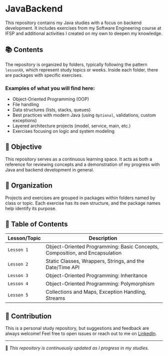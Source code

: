 # JavaBackend

This repository contains my Java studies with a focus on backend development. It includes exercises from my Software Engineering course at IFSP and additional activities I created on my own to deepen my knowledge.

## 📚 Contents

The repository is organized by folders, typically following the pattern `lessonXX`, which represent study topics or weeks. Inside each folder, there are packages with specific exercises.

### Examples of what you will find here:

- Object-Oriented Programming (OOP)
- File handling
- Data structures (lists, stacks, queues)
- Best practices with modern Java (using `Optional`, validations, custom exceptions)
- Layered architecture projects (model, service, main, etc.)
- Exercises focusing on logic and system modeling

## 🚀 Objective

This repository serves as a continuous learning space. It acts as both a reference for reviewing concepts and a demonstration of my progress with Java and backend development in general.

## 📁 Organization

Projects and exercises are grouped in packages within folders named by class or topic. Each exercise has its own structure, and the package names help identify its purpose.

## 📝 Table of Contents

| Lesson/Topic                                      | Description                                     |
|---------------------------------------------------|-------------------------------------------------|
| `Lesson 1`                                        | Object-Oriented Programming: Basic Concepts, Composition, and Encapsulation |
| `Lesson 2`                                        | Static Classes, Wrappers, Strings, and the Date/Time API |
| `Lesson 3`                                        | Object-Oriented Programming: Inheritance       |
| `Lesson 4`                                        | Object-Oriented Programming: Polymorphism      |
| `Lesson 5`                                        | Collections and Maps, Exception Handling, Streams |

## 🤝 Contribution

This is a personal study repository, but suggestions and feedback are always welcome! Feel free to open issues or reach out to me on [LinkedIn](https://www.linkedin.com/in/fernandoriggi/).

---

📌 *This repository is continuously updated as I progress in my studies.*

